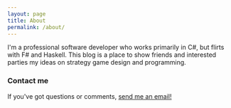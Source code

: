 ```yaml
---
layout: page
title: About
permalink: /about/
---
```


I'm a professional software developer who works primarily in C#, but flirts with F# and Haskell. This blog is a place to show friends and interested parties my ideas on strategy game design and programming.

### Contact me

If you've got questions or comments, [send me an email!](mailto:email@domain.com)
